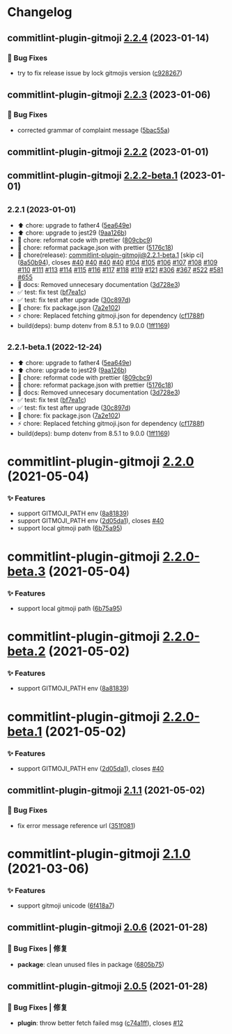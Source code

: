 # Changelog

## commitlint-plugin-gitmoji [2.2.4](https://github.com/arvinxx/gitmoji-commit-workflow/compare/commitlint-plugin-gitmoji@2.2.3...commitlint-plugin-gitmoji@2.2.4) (2023-01-14)

### 🐛 Bug Fixes

- try to fix release issue by lock gitmojis version ([c928267](https://github.com/arvinxx/gitmoji-commit-workflow/commit/c928267))

## commitlint-plugin-gitmoji [2.2.3](https://github.com/arvinxx/gitmoji-commit-workflow/compare/commitlint-plugin-gitmoji@2.2.2...commitlint-plugin-gitmoji@2.2.3) (2023-01-06)

### 🐛 Bug Fixes

- corrected grammar of complaint message ([5bac55a](https://github.com/arvinxx/gitmoji-commit-workflow/commit/5bac55a))

## commitlint-plugin-gitmoji [2.2.2](https://github.com/arvinxx/gitmoji-commit-workflow/compare/commitlint-plugin-gitmoji@2.2.1...commitlint-plugin-gitmoji@2.2.2) (2023-01-01)

## commitlint-plugin-gitmoji [2.2.2-beta.1](https://github.com/arvinxx/commitlint-config-gitmoji/compare/commitlint-plugin-gitmoji@2.2.1...commitlint-plugin-gitmoji@2.2.2-beta.1) (2023-01-01)

## <small>2.2.1 (2023-01-01)</small>

- :arrow_up: chore: upgrade to father4 ([5ea649e](https://github.com/arvinxx/commitlint-config-gitmoji/commit/5ea649e))
- :arrow_up: chore: upgrade to jest29 ([9aa126b](https://github.com/arvinxx/commitlint-config-gitmoji/commit/9aa126b))
- :art: chore: reformat code with prettier ([809cbc9](https://github.com/arvinxx/commitlint-config-gitmoji/commit/809cbc9))
- :art: chore: reformat package.json with prettier ([5176c18](https://github.com/arvinxx/commitlint-config-gitmoji/commit/5176c18))
- :bookmark: chore(release): commitlint-plugin-gitmoji@2.2.1-beta.1 [skip ci] ([8a50b94](https://github.com/arvinxx/commitlint-config-gitmoji/commit/8a50b94)), closes [#40](https://github.com/arvinxx/commitlint-config-gitmoji/issues/40) [#40](https://github.com/arvinxx/commitlint-config-gitmoji/issues/40) [#40](https://github.com/arvinxx/commitlint-config-gitmoji/issues/40) [#40](https://github.com/arvinxx/commitlint-config-gitmoji/issues/40) [#104](https://github.com/arvinxx/commitlint-config-gitmoji/issues/104) [#105](https://github.com/arvinxx/commitlint-config-gitmoji/issues/105) [#106](https://github.com/arvinxx/commitlint-config-gitmoji/issues/106) [#107](https://github.com/arvinxx/commitlint-config-gitmoji/issues/107) [#108](https://github.com/arvinxx/commitlint-config-gitmoji/issues/108) [#109](https://github.com/arvinxx/commitlint-config-gitmoji/issues/109) [#110](https://github.com/arvinxx/commitlint-config-gitmoji/issues/110) [#111](https://github.com/arvinxx/commitlint-config-gitmoji/issues/111) [#113](https://github.com/arvinxx/commitlint-config-gitmoji/issues/113) [#114](https://github.com/arvinxx/commitlint-config-gitmoji/issues/114) [#115](https://github.com/arvinxx/commitlint-config-gitmoji/issues/115) [#116](https://github.com/arvinxx/commitlint-config-gitmoji/issues/116) [#117](https://github.com/arvinxx/commitlint-config-gitmoji/issues/117) [#118](https://github.com/arvinxx/commitlint-config-gitmoji/issues/118) [#119](https://github.com/arvinxx/commitlint-config-gitmoji/issues/119) [#121](https://github.com/arvinxx/commitlint-config-gitmoji/issues/121) [#306](https://github.com/arvinxx/commitlint-config-gitmoji/issues/306) [#367](https://github.com/arvinxx/commitlint-config-gitmoji/issues/367) [#522](https://github.com/arvinxx/commitlint-config-gitmoji/issues/522) [#581](https://github.com/arvinxx/commitlint-config-gitmoji/issues/581) [#655](https://github.com/arvinxx/commitlint-config-gitmoji/issues/655)
- :memo: docs: Removed unnecesary documentation ([3d728e3](https://github.com/arvinxx/commitlint-config-gitmoji/commit/3d728e3))
- :white_check_mark: test: fix test ([bf7ea1c](https://github.com/arvinxx/commitlint-config-gitmoji/commit/bf7ea1c))
- :white_check_mark: test: fix test after upgrade ([30c897d](https://github.com/arvinxx/commitlint-config-gitmoji/commit/30c897d))
- :wrench: chore: fix package.json ([7a2e102](https://github.com/arvinxx/commitlint-config-gitmoji/commit/7a2e102))
- :zap: chore: Replaced fetching gitmoji.json for dependency ([cf1788f](https://github.com/arvinxx/commitlint-config-gitmoji/commit/cf1788f))
- build(deps): bump dotenv from 8.5.1 to 9.0.0 ([1ff1169](https://github.com/arvinxx/commitlint-config-gitmoji/commit/1ff1169))

## <small>2.2.1-beta.1 (2022-12-24)</small>

- :arrow_up: chore: upgrade to father4 ([5ea649e](https://github.com/arvinxx/commitlint-config-gitmoji/commit/5ea649e))
- :arrow_up: chore: upgrade to jest29 ([9aa126b](https://github.com/arvinxx/commitlint-config-gitmoji/commit/9aa126b))
- :art: chore: reformat code with prettier ([809cbc9](https://github.com/arvinxx/commitlint-config-gitmoji/commit/809cbc9))
- :art: chore: reformat package.json with prettier ([5176c18](https://github.com/arvinxx/commitlint-config-gitmoji/commit/5176c18))
- :memo: docs: Removed unnecesary documentation ([3d728e3](https://github.com/arvinxx/commitlint-config-gitmoji/commit/3d728e3))
- :white_check_mark: test: fix test ([bf7ea1c](https://github.com/arvinxx/commitlint-config-gitmoji/commit/bf7ea1c))
- :white_check_mark: test: fix test after upgrade ([30c897d](https://github.com/arvinxx/commitlint-config-gitmoji/commit/30c897d))
- :wrench: chore: fix package.json ([7a2e102](https://github.com/arvinxx/commitlint-config-gitmoji/commit/7a2e102))
- :zap: chore: Replaced fetching gitmoji.json for dependency ([cf1788f](https://github.com/arvinxx/commitlint-config-gitmoji/commit/cf1788f))
- build(deps): bump dotenv from 8.5.1 to 9.0.0 ([1ff1169](https://github.com/arvinxx/commitlint-config-gitmoji/commit/1ff1169))

# commitlint-plugin-gitmoji [2.2.0](https://github.com/arvinxx/commitlint-config-gitmoji/compare/commitlint-plugin-gitmoji@2.1.1...commitlint-plugin-gitmoji@2.2.0) (2021-05-04)

### ✨ Features

- support GITMOJI_PATH env ([8a81839](https://github.com/arvinxx/commitlint-config-gitmoji/commit/8a81839))
- support GITMOJI_PATH env ([2d05da1](https://github.com/arvinxx/commitlint-config-gitmoji/commit/2d05da1)), closes [#40](https://github.com/arvinxx/commitlint-config-gitmoji/issues/40)
- support local gitmoji path ([6b75a95](https://github.com/arvinxx/commitlint-config-gitmoji/commit/6b75a95))

# commitlint-plugin-gitmoji [2.2.0-beta.3](https://github.com/arvinxx/commitlint-config-gitmoji/compare/commitlint-plugin-gitmoji@2.2.0-beta.2...commitlint-plugin-gitmoji@2.2.0-beta.3) (2021-05-04)

### ✨ Features

- support local gitmoji path ([6b75a95](https://github.com/arvinxx/commitlint-config-gitmoji/commit/6b75a95))

# commitlint-plugin-gitmoji [2.2.0-beta.2](https://github.com/arvinxx/commitlint-config-gitmoji/compare/commitlint-plugin-gitmoji@2.2.0-beta.1...commitlint-plugin-gitmoji@2.2.0-beta.2) (2021-05-02)

### ✨ Features

- support GITMOJI_PATH env ([8a81839](https://github.com/arvinxx/commitlint-config-gitmoji/commit/8a81839))

# commitlint-plugin-gitmoji [2.2.0-beta.1](https://github.com/arvinxx/commitlint-config-gitmoji/compare/commitlint-plugin-gitmoji@2.1.0...commitlint-plugin-gitmoji@2.2.0-beta.1) (2021-05-02)

### ✨ Features

- support GITMOJI_PATH env ([2d05da1](https://github.com/arvinxx/commitlint-config-gitmoji/commit/2d05da1)), closes [#40](https://github.com/arvinxx/commitlint-config-gitmoji/issues/40)

## commitlint-plugin-gitmoji [2.1.1](https://github.com/arvinxx/commitlint-config-gitmoji/compare/commitlint-plugin-gitmoji@2.1.0...commitlint-plugin-gitmoji@2.1.1) (2021-05-02)

### 🐛 Bug Fixes

- fix error message reference url ([351f081](https://github.com/arvinxx/commitlint-config-gitmoji/commit/351f081))

# commitlint-plugin-gitmoji [2.1.0](https://github.com/arvinxx/commitlint-config-gitmoji/compare/commitlint-plugin-gitmoji@2.0.6...commitlint-plugin-gitmoji@2.1.0) (2021-03-06)

### ✨ Features

- support gitmoji unicode ([6f418a7](https://github.com/arvinxx/commitlint-config-gitmoji/commit/6f418a7))

## commitlint-plugin-gitmoji [2.0.6](https://github.com/arvinxx/commitlint-config-gitmoji/compare/commitlint-plugin-gitmoji@2.0.5...commitlint-plugin-gitmoji@2.0.6) (2021-01-28)

### 🐛 Bug Fixes | 修复

- **package**: clean unused files in package ([6805b75](https://github.com/arvinxx/commitlint-config-gitmoji/commit/6805b75))

## commitlint-plugin-gitmoji [2.0.5](https://github.com/arvinxx/commitlint-config-gitmoji/compare/commitlint-plugin-gitmoji@2.0.4...commitlint-plugin-gitmoji@2.0.5) (2021-01-28)

### 🐛 Bug Fixes | 修复

- **plugin**: throw better fetch failed msg ([c74a1ff](https://github.com/arvinxx/commitlint-config-gitmoji/commit/c74a1ff)), closes [#12](https://github.com/arvinxx/commitlint-config-gitmoji/issues/12)
